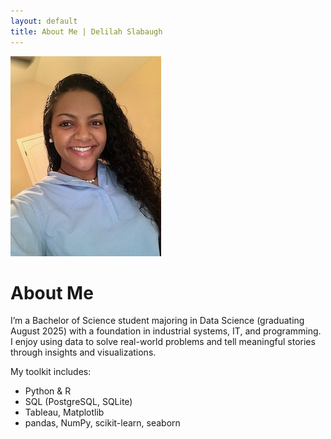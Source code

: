 ```yaml
---
layout: default
title: About Me | Delilah Slabaugh
---
```


<link rel="stylesheet" href="style.css">
<link rel="stylesheet" href="about.css">

<div class="about-container">
  <img src="profile.jpg" alt="Delilah Slabaugh" class="profile-photo">

  # About Me

  I’m a Bachelor of Science student majoring in Data Science (graduating August 2025) with a foundation in industrial systems, IT, and programming. I enjoy using data to solve real-world problems and tell meaningful stories through insights and visualizations.

  My toolkit includes:
  - Python & R
  - SQL (PostgreSQL, SQLite)
  - Tableau, Matplotlib
  - pandas, NumPy, scikit-learn, seaborn
</div>
